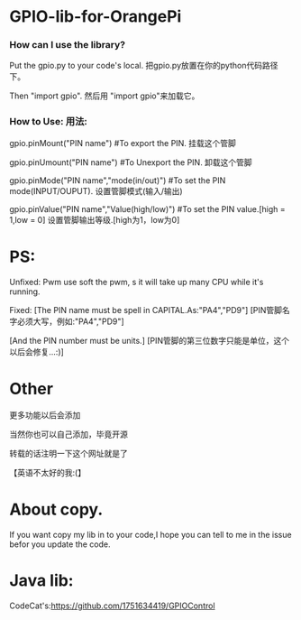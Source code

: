 # GPIO-lib-for-OrangePi
### How can I use the library?
Put the gpio.py to your code's local.  把gpio.py放置在你的python代码路径下。

Then "import gpio".  然后用 "import gpio"来加载它。

### How to Use:  用法:



gpio.pinMount("PIN name") #To export the PIN. 挂载这个管脚

gpio.pinUmount("PIN name") #To Unexport the PIN. 卸载这个管脚

gpio.pinMode("PIN name","mode(in/out)") #To set the PIN mode(INPUT/OUPUT). 设置管脚模式(输入/输出)

gpio.pinValue("PIN name","Value(high/low)") #To set the PIN value.[high = 1,low = 0] 设置管脚输出等级.[high为1，low为0]

# PS:
Unfixed:
Pwm use soft the pwm, s it will take up many CPU while it's running.

Fixed:
[The PIN name must be spell in CAPITAL.As:"PA4","PD9"]
[PIN管脚名字必须大写，例如:"PA4","PD9"]

[And the PIN number must be units.]
[PIN管脚的第三位数字只能是单位，这个以后会修复...:)]

# Other

更多功能以后会添加

当然你也可以自己添加，毕竟开源

转载的话注明一下这个网址就是了

【英语不太好的我:(】

# About copy.
If you want copy my lib in to your code,I hope you can tell to me in the issue befor you update the code.

# Java lib:
   CodeCat's:https://github.com/1751634419/GPIOControl
